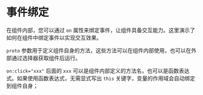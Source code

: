 # 事件绑定

在组件内部，您可以通过 `on` 属性来绑定事件，让组件具备交互能力。这里演示了如何在组件中绑定事件以实现交互效果。

`proto` 参数用于定义组件自身的方法，这些方法可以在组件内部使用，也可以在外部通过选择器获取组件后运行。

`on:click="xxx"` 后面的 `xxx` 可以是组件内部定义的方法名，也可以是函数表达式。如果使用函数表达式，无需显式写出 `this` 关键字，变量的作用域会自动绑定到组件自身；

<a href="../../publics/examples/bind-event/demo.html" preview demo></a>
<a href="../../publics/examples/bind-event/test-demo.html" main demo></a>